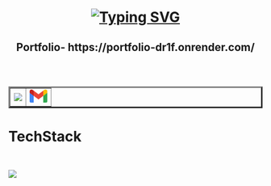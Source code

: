 <h1 align = "center">
<a href="https://git.io/typing-svg"><img src="https://readme-typing-svg.herokuapp.com?font=Fira+Code&size=75&duration=1500&pause=600&color=40dae4&background=000000EE&center=true&vCenter=true&multiline=true&width=1920&height=300&lines=Hello+I'm!;Himanshu+Kumatiya" alt="Typing SVG" /></a>
</h1>
<h2  align = "center">Portfolio- https://portfolio-dr1f.onrender.com/</h2>
<br/>

  <br/>
  <table border="3" radius="20">
    <td><a href="nkedin.com/in/himanshu-kumatiya/" target="_blank"> <img align="center" src="https://user-images.githubusercontent.com/74038190/235294012-0a55e343-37ad-4b0f-924f-c8431d9d2483.gif" width="45px" /> </a></td>
    <td><a href="https://mail.google.com/mail/u/0/?fs=1&to=kumatiya123@gmail.com&tf=cm" target="_blank">  <img src="https://github.com/AkashSingh3031/AkashSingh3031/blob/main/images/Social%20Media/Gmail_icon_(2020).svg" width="35px"/> </a></td>
  </table>
 <h1 font="bold">TechStack</h1>
<br/>
 <p gap="10px">
  <a href="https://skillicons.dev">
    <img src="https://skillicons.dev/icons?i=js,html,css,nodejs,react,redux,tailwind,sass,c,cpp,py,java,express,git,github,mongodb,mysql,postman,vscode" />
  </a>
</p>
 <br/>
 

